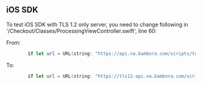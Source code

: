 ##  iOS SDK

To test iOS SDK with TLS 1.2 only server, you need to change following in 
'/Checkout/Classes/ProcessingViewController.swift', line 60:

From:

```swift
        if let url = URL(string: "https://api.na.bambora.com/scripts/tokenization/tokens") {
```

To:

```swift
        if let url = URL(string: "https://tls12-api.na.bambora.com/scripts/tokenization/tokens") {
```

